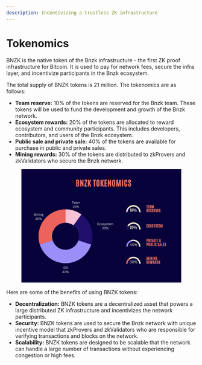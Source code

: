 ```yaml
---
description: Incentivizing a trustless ZK infrastructure
---
```


# Tokenomics



BNZK is the native token of the Bnzk infrastructure - the first ZK proof infrastructure for Bitcoin. It is used to pay for network fees, secure the infra layer, and incentivize participants in the Bnzk ecosystem.

The total supply of BNZK tokens is 21 million. The tokenomics are as follows:

* **Team reserve:** 10% of the tokens are reserved for the Bnzk team. These tokens will be used to fund the development and growth of the Bnzk network.
* **Ecosystem rewards:** 20% of the tokens are allocated to reward ecosystem and community participants. This includes developers, contributors, and users of the Bnzk ecosystem.
* **Public sale and private sale:** 40% of the tokens are available for purchase in public and private sales.
* **Mining rewards:** 30% of the tokens are distributed to zkProvers and zkValidators who secure the Bnzk network.

<figure><img src=".gitbook/assets/Screen Shot 2023-06-18 at 3.28.51 PM.png" alt=""><figcaption></figcaption></figure>





Here are some of the benefits of using BNZK tokens:

* **Decentralization:** BNZK tokens are a decentralized asset that powers a large distributed ZK infrastructure and incentivizes the network participants.
* **Security:** BNZK tokens are used to secure the Bnzk network with unique incentive model that zkProvers and zkValidators who are responsible for verifying transactions and blocks on the network.
* **Scalability:** BNZK tokens are designed to be scalable that the network can handle a large number of transactions without experiencing congestion or high fees.

